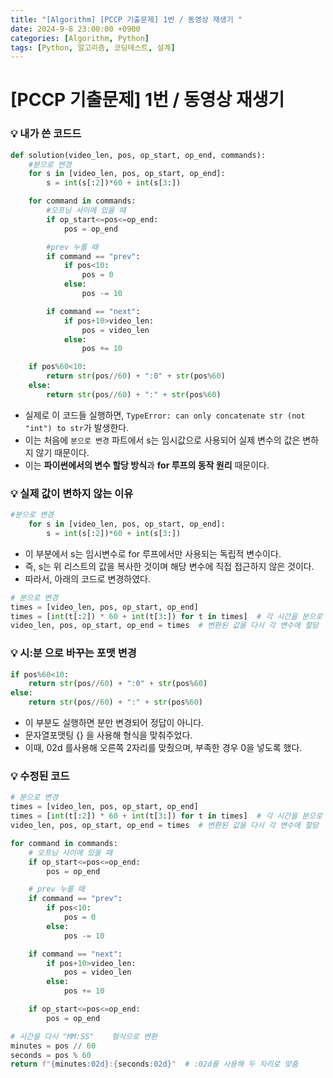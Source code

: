 ```yaml
---
title: "[Algorithm] [PCCP 기출문제] 1번 / 동영상 재생기 "
date: 2024-9-8 23:00:00 +0900
categories: [Algorithm, Python]
tags: [Python, 알고리즘, 코딩테스트, 설계]
---
```


# [PCCP 기출문제] 1번 / 동영상 재생기

### 💡 내가 쓴 코드드

```python
def solution(video_len, pos, op_start, op_end, commands):
    #분으로 변경
    for s in [video_len, pos, op_start, op_end]:
        s = int(s[:2])*60 + int(s[3:])

    for command in commands:
        #오프닝 사이에 있을 때
        if op_start<=pos<=op_end:
            pos = op_end

        #prev 누를 때
        if command == "prev":
            if pos<10:
                pos = 0
            else:
                pos -= 10

        if command == "next":
            if pos+10>video_len:
                pos = video_len
            else:
                pos += 10

    if pos%60<10:
        return str(pos//60) + ":0" + str(pos%60)
    else:
        return str(pos//60) + ":" + str(pos%60)
```

- 실제로 이 코드들 실행하면, `TypeError: can only concatenate str (not "int") to str`가 발생한다.
- 이는 처음에 `분으로 변경` 파트에서 s는 임시값으로 사용되어 실제 변수의 값은 변하지 않기 때문이다.
- 이는 **파이썬에서의 변수 할당 방식**과 **for 루프의 동작 원리** 때문이다.

### 💡 실제 값이 변하지 않는 이유

```python
#분으로 변경
    for s in [video_len, pos, op_start, op_end]:
        s = int(s[:2])*60 + int(s[3:])
```

- 이 부분에서 s는 임시변수로 for 루프에서만 사용되는 독립적 변수이다.
- 즉, s는 위 리스트의 값을 복사한 것이며 해당 변수에 직접 접근하지 않은 것이다.
- 따라서, 아래의 코드로 변경하였다.

```python
# 분으로 변경
times = [video_len, pos, op_start, op_end]
times = [int(t[:2]) * 60 + int(t[3:]) for t in times]  # 각 시간을 분으로 변환
video_len, pos, op_start, op_end = times  # 변환된 값을 다시 각 변수에 할당
```

### 💡 시:분 으로 바꾸는 포맷 변경

```python
if pos%60<10:
    return str(pos//60) + ":0" + str(pos%60)
else:
    return str(pos//60) + ":" + str(pos%60)
```

- 이 부분도 실행하면 분만 변경되어 정답이 아니다.
- 문자열포맷팅 {} 을 사용해 형식을 맞춰주었다.
- 이때, 02d 를사용해 오른쪽 2자리를 맞췄으며, 부족한 경우 0을 넣도록 했다.

### 💡 수정된 코드

```python
# 분으로 변경
times = [video_len, pos, op_start, op_end]
times = [int(t[:2]) * 60 + int(t[3:]) for t in times]  # 각 시간을 분으로 변환
video_len, pos, op_start, op_end = times  # 변환된 값을 다시 각 변수에 할당

for command in commands:
    # 오프닝 사이에 있을 때
    if op_start<=pos<=op_end:
        pos = op_end

    # prev 누를 때
    if command == "prev":
        if pos<10:
            pos = 0
        else:
            pos -= 10

    if command == "next":
        if pos+10>video_len:
            pos = video_len
        else:
            pos += 10

    if op_start<=pos<=op_end:
        pos = op_end

# 시간을 다시 "MM:SS"    형식으로 변환
minutes = pos // 60
seconds = pos % 60
return f"{minutes:02d}:{seconds:02d}"  # :02d를 사용해 두 자리로 맞춤
```
